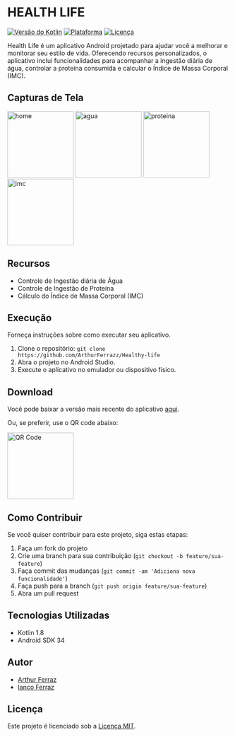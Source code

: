 # HEALTH LIFE

[![Versão do Kotlin](https://img.shields.io/badge/Kotlin-1.8-blue.svg)](https://kotlinlang.org/)
[![Plataforma](https://img.shields.io/badge/Plataforma-Android-brightgreen.svg)](https://www.android.com/)
[![Licença](https://img.shields.io/badge/Licença-MIT-green.svg)](LICENSE)

Health Life é um aplicativo Android projetado para ajudar você a melhorar e monitorar seu estilo de vida. Oferecendo recursos personalizados, o aplicativo inclui funcionalidades para acompanhar a ingestão diária de água, controlar a proteína consumida e calcular o Índice de Massa Corporal (IMC).


## Capturas de Tela

<img src="https://github.com/ArthurFerrazz/Healthy-life/assets/111258580/249bc0a9-553d-4e46-85b1-cec98e677be3" width="150" alt="home">
<img src="https://github.com/ArthurFerrazz/Healthy-life/assets/111258580/ab3ad156-c806-4350-a903-39187ec36c73" width="150" alt="agua">
<img src="https://github.com/ArthurFerrazz/Healthy-life/assets/111258580/52219954-fb81-4710-a28f-b2abdc0bb00e" width="150" alt="proteina">
<img src="https://github.com/ArthurFerrazz/Healthy-life/assets/111258580/7f1aadc0-0716-4485-873b-ca900fb3527d" width="150" alt="imc">


## Recursos

- Controle de Ingestão diária de Água
- Controle de Ingestão de Proteína
- Cálculo do Índice de Massa Corporal (IMC)


## Execução

Forneça instruções sobre como executar seu aplicativo. 

1. Clone o repositório: `git clone https://github.com/ArthurFerrazz/Healthy-life`
2. Abra o projeto no Android Studio.
3. Execute o aplicativo no emulador ou dispositivo físico.


## Download

Você pode baixar a versão mais recente do aplicativo [aqui](health-life.apk).

Ou, se preferir, use o QR code abaixo:

<img src="https://github.com/ArthurFerrazz/Health-life/blob/main/health-life.apk" width="150" height="150" alt="QR Code">


## Como Contribuir

Se você quiser contribuir para este projeto, siga estas etapas:

1. Faça um fork do projeto
2. Crie uma branch para sua contribuição (`git checkout -b feature/sua-feature`)
3. Faça commit das mudanças (`git commit -am 'Adiciona nova funcionalidade'`)
4. Faça push para a branch (`git push origin feature/sua-feature`)
5. Abra um pull request


## Tecnologias Utilizadas

- Kotlin 1.8
- Android SDK 34


## Autor

- [Arthur Ferraz](https://github.com/ArthurFerrazz)
- [Ianco Ferraz](https://github.com/iancoF17)


## Licença

Este projeto é licenciado sob a [Licença MIT](LICENSE).
